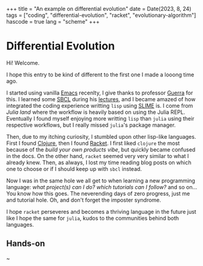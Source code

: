 +++
title = "An example on differential evolution"
date = Date(2023, 8, 24)
tags = ["coding", "differential-evolution", "racket", "evolutionary-algorithm"]
hascode = true
lang = "scheme"
+++

# Differential Evolution

Hi! Welcome.

I hope this entry to be kind of different to the first one I made a looong time ago.

I started using vanilla [Emacs](https://www.gnu.org/software/emacs/) recenlty, I give thanks 
to professor [Guerra](https://www.uv.mx/personal/aguerra/) for this. I learned some 
[SBCL](https://www.sbcl.org/) during his [lectures](https://www.uv.mx/personal/aguerra/docencia/),
and I became amazed of how integrated the coding experience writting `lisp` using [SLIME](https://slime.common-lisp.dev/) 
is. I come from *Julia land* where the workflow is heavily based on using the Julia REPL. 
Eventually I found myself enjoying more writting `lisp` than `julia` using their respective workflows,
but I really missed `julia`'s package manager.

Then, due to my itching curiosity, I stumbled upon other lisp-like languages. First I found
[Clojure](https://clojure.org/), then I found [Racket](https://racket-lang.org/). I first liked 
`clojure` the most because of the *build your own products vibe*, but quickly became 
confused in the docs. On the other hand, `racket` seemed very very similar to what I already 
knew. Then, as always, I lost my time reading blog posts on which one to choose or if I should 
keep up with `sbcl` instead. 

Now I was in the same hole we all get to when learning a new programming language: *what project(s) 
can I do? which tutorials can I follow?* and so on... You know how this goes. The 
neverending days of zero progress, just me and tutorial hole. Oh, and don't forget the imposter 
syndrome.

I hope `racket` perseveres and becomes a thriving language in the future just like I hope the 
same for `julia`, kudos to the communities behind both languages.


## Hands-on

~
